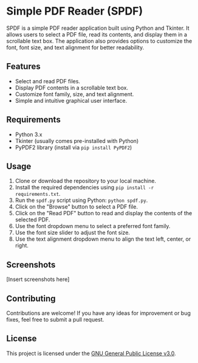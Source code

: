 # Simple PDF Reader (SPDF)

SPDF is a simple PDF reader application built using Python and Tkinter. It allows users to select a PDF file, read its contents, and display them in a scrollable text box. The application also provides options to customize the font, font size, and text alignment for better readability.

## Features

- Select and read PDF files.
- Display PDF contents in a scrollable text box.
- Customize font family, size, and text alignment.
- Simple and intuitive graphical user interface.

## Requirements

- Python 3.x
- Tkinter (usually comes pre-installed with Python)
- PyPDF2 library (install via `pip install PyPDF2`)

## Usage

1. Clone or download the repository to your local machine.
2. Install the required dependencies using `pip install -r requirements.txt`.
3. Run the `spdf.py` script using Python: `python spdf.py`.
4. Click on the "Browse" button to select a PDF file.
5. Click on the "Read PDF" button to read and display the contents of the selected PDF.
6. Use the font dropdown menu to select a preferred font family.
7. Use the font size slider to adjust the font size.
8. Use the text alignment dropdown menu to align the text left, center, or right.

## Screenshots

[Insert screenshots here]

## Contributing

Contributions are welcome! If you have any ideas for improvement or bug fixes, feel free to submit a pull request.

## License

This project is licensed under the [GNU General Public License v3.0](LICENSE).

